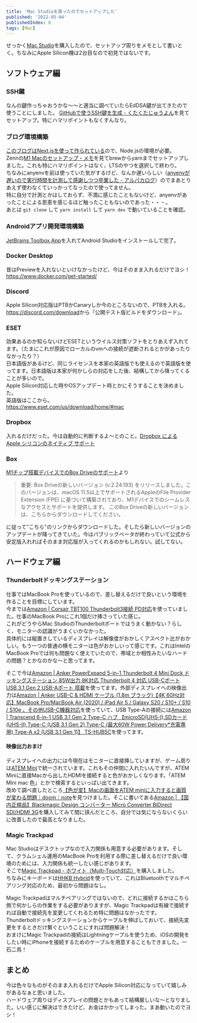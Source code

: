 ```yaml
---
title: 'Mac Studioを買ったのでセットアップした'
published: '2022-05-04'
publishedIndex: 0
tags: [Mac]
---
```


せっかく[Mac Studio](https://www.apple.com/jp/mac-studio/)を購入したので、セットアップ周りをメモとして書いとく。ちなみにApple Silicon機は2台目なので初見ではないです。

## ソフトウェア編

### SSH鍵

なんの鍵作っちゃおうかな〜〜と適当に調べていたらEdDSA鍵が出てきたので使うことにしました。
[GitHubで使うSSH鍵を生成 - くたくたじゅうよん](https://scrapbox.io/takker/GitHub%E3%81%A7%E4%BD%BF%E3%81%86SSH%E9%8D%B5%E3%82%92%E7%94%9F%E6%88%90)を見てセットアップ。特にハマリポイントもなくすんなり。  

### ブログ環境構築

[このブログはNext.jsを使って作られている](/posts/create-a-blog)ので、Node.jsの環境が必要。  
Zennの[M1 Macのセットアップ・メモ](https://zenn.dev/catnose99/scraps/e1a2c41e9bf09c)を見てbrewからyarnまでセットアップしました。これも特にハマリポイントはなく、LTSのやつを選択して終わり。  
ちなみにanyenvを前は使っていた気がするけど、なんか遅いらしい（[anyenvが遅いので実行時間を計測して感謝しつつ卒業した - アルパカログ](https://alpacat.com/blog/bye-anyenv)）のでまあとりあえず使わなくていっかってなったので使ってません。  
特に自分で計測とかはしておらず、不満に感じたこともないけど、anyenvがあったことによる恩恵を感じるほど触ったこともないのであった・・・。  
あとは `git clone` して `yarn install` して `yarn dev` で動いていることを確認。

### Androidアプリ開発環境構築

[JetBrains Toolbox App](https://www.jetbrains.com/ja-jp/toolbox-app/)を入れてAndroid Studioをインストールして完了。

### Docker Desktop

昔はPreviewを入れないといけなかったけど、今はそのまま入れるだけでヨシ！  
<https://www.docker.com/get-started/>

### Discord

Apple Silicon対応版はPTBかCanaryしか今のところないので、PTBを入れる。  
<https://discord.com/download>から「公開テスト版ビルドをダウンロード」。

### ESET

効果あるのか知らないけどESETというウイルス対策ソフトをとりあえず入れてます。（たまにこれが原因でローカルのvmへの接続が遮断されるとかがあったりなかったり？）  
日本語版があるけど、同じライセンスを本家の英語版でも使えるので英語版を使ってます。日本語版は本家が何かしらの対応をした後、結構してから降ってくることが多いので。  
Apple Silicon対応した時やOSアップデート時とかにそうすることを決めました。  
英語版はここから。  
<https://www.eset.com/us/download/home/#mac>

### Dropbox

入れるだけだった。今は自動的に判断するよ〜とのこと。[Dropbox による Apple シリコンのネイティブ サポート](https://help.dropbox.com/ja-jp/installs-integrations/apple-silicon-support)

### Box

[M1チップ搭載デバイスでのBox Driveのサポート](https://support.box.com/hc/ja/articles/1500004479962-M1%E3%83%81%E3%83%83%E3%83%97%E6%90%AD%E8%BC%89%E3%83%87%E3%83%90%E3%82%A4%E3%82%B9%E3%81%A7%E3%81%AEBox-Drive%E3%81%AE%E3%82%B5%E3%83%9D%E3%83%BC%E3%83%88)より

> 重要: Box Driveの新しいバージョン (v.2.24.193) をリリースしました。このバージョンは、macOS 11.5以上でサポートされるAppleのFile Provider Extension (FPE) に基づいて構築されており、M1デバイスでのシームレスなアクセスとサポートを提供します。 このBox Driveの新しいバージョンは、こちらからダウンロードしてください。

に従って"こちら"のリンクからダウンロードした。そしたら新しいバージョンのアップデートが降ってきていた。今はパブリックベータが終わっていて公式から安定版入れればそのまま対応版が入ってくれるのかもしれない。試してない。

## ハードウェア編

### Thunderboltドッキングステーション

仕事ではMacBook Proを使っているので、差し替えるだけで良いという環境を作ることを目標にしています。  
今までは[Amazon | Corsair TBT100 Thunderbolt3接続 PD対応](https://amzn.to/39hpVk9)を使っていました。仕事のMacBook Proにこれ1個だけ挿さっていた感じ。  
これがどうやらMac StudioのThunderboltポートではうまく動かない？らしく、モニターの認識がうまくいかなかった。  
具体的には縦置きしているディスプレイは解像度がおかしくアスペクト比がおかしい。もう一つの普通の横モニターは色がおかしいって感じです。これはIntelのMacBook Proでは何も問題なく使えていたので、帯域とか相性みたいなハードの問題？とかなのかな〜と思ってます。  

そこで今は[Amazon | Anker PowerExpand 5-in-1 Thunderbolt 4 Mini Dock ドッキングステーション 85W出力 8K対応 Thunderbolt 4 対応 USB-Cポート USB 3.1 Gen 2 USB-Aポート 搭載](https://amzn.to/3EKniTC)を使ってます。外部ディスプレイへの映像出力は[Amazon | Anker USB-C & HDMI ケーブル (1.8m ブラック)【4K 60Hz対応】MacBook Pro/MacBook Air (2020) / iPad Air 5 / Galaxy S20 / S10+ / S10 / S10e 、その他USB-C機器対応](https://amzn.to/3rTnn2a)を使っていて、USB Type-Aの接続には[Amazon | Transcend 6-in-1 USB 3.1 Gen 2 Type-C ハブ 【microSD(UHS-I),SDカード(UHS-II),Type-C (USB 3.1 Gen 2),Type-C (最大60W Power Delivery*充電専用),Type-A x2 (USB 3.1 Gen 1)】 TS-HUB5C](https://amzn.to/3EPSq4g)を使ってます。

#### 映像出力おまけ

ディスプレイへの出力には今現在はモニターに直接挿していますが、ゲーム周りは[ATEM Mini](https://www.blackmagicdesign.com/jp/products/atemmini)で統一されています。これもその仲間に入れたいんですが、ATEM Miniに直接Macから出したHDMIを接続すると色がおかしくなります。「ATEM Mini mac 色」とかで検索するといっぱい出てきます。  
改めて調べ直したところ[【色が変】Macの画面をATEM miniに入力すると画質が変わる問題｜doom｜note](https://note.com/ocdp10ply/n/n7b03157bbcbf)を見つけました。そこに書いてある[Amazon | 【国内正規品】Blackmagic Design コンバーター Micro Converter BiDirect SDI/HDMI 3G](https://amzn.to/3OELUli)を購入してみて間に挟んだところ、自分では気にならないくらいに改善したので最高となりました。

### Magic Trackpad

Mac Studioはデスクトップなので入力関係も用意する必要があります。そして、クラムシェル運用のMacBook Proを利用する際に差し替えるだけで良い環境のためには、入力関係も統一したい感じがあります。  
そこで[Magic Trackpad - ホワイト（Multi-Touch対応）](https://www.apple.com/jp/shop/product/MK2D3ZA/A/magic-trackpad-%E3%83%9B%E3%83%AF%E3%82%A4%E3%83%88multi-touch%E5%AF%BE%E5%BF%9C)を購入しました。  
ちなみにキーボードは[HHKB Hybrid](https://www.pfu.fujitsu.com/direct/hhkb/)を使っていて、これはBluetoothでマルチペアリング対応のため、最初から問題はなし。

Magic Trackpadはマルチペアリングではないので、どれに接続するかはこちら側で何かしらの作業をする必要がありますが、Magic Trackpadは有線で接続すれば自動で接続先を変更してくれるため特に問題はなかったです。  
Thunderboltドッキングステーションからケーブルを伸ばしておいて、接続先変更をするときだけ繋ぐということにすれば問題解決！  
おまけにMagic Trackpadの接続はLightningケーブルを使うため、iOSの開発をしたい時にiPhoneを接続するためのケーブルを用意することもできました。一石二鳥！

## まとめ

今は色々なものがそのまま入れるだけでApple Silicon対応になっていて嬉しみがあるなぁと思いました。  
ハードウェア周りはディスプレイの問題とかもあって結構厳しいな〜となりました。いい感じに解決はできたけど、お金はかかってしまった。まあ動いたのでヨシ！
